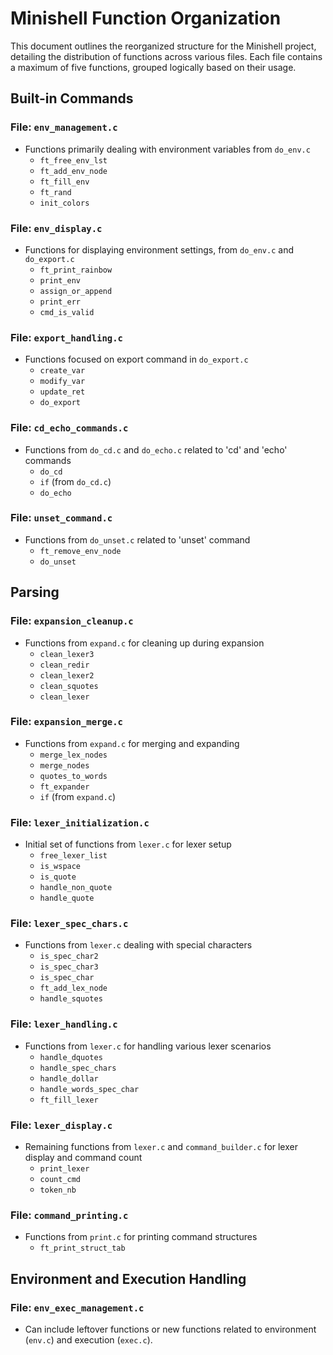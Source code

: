 # Minishell Function Organization

This document outlines the reorganized structure for the Minishell project, detailing the distribution of functions across various files. Each file contains a maximum of five functions, grouped logically based on their usage.

## Built-in Commands

### File: `env_management.c`
- Functions primarily dealing with environment variables from `do_env.c`
  - `ft_free_env_lst`
  - `ft_add_env_node`
  - `ft_fill_env`
  - `ft_rand`
  - `init_colors`

### File: `env_display.c`
- Functions for displaying environment settings, from `do_env.c` and `do_export.c`
  - `ft_print_rainbow`
  - `print_env`
  - `assign_or_append`
  - `print_err`
  - `cmd_is_valid`

### File: `export_handling.c`
- Functions focused on export command in `do_export.c`
  - `create_var`
  - `modify_var`
  - `update_ret`
  - `do_export`

### File: `cd_echo_commands.c`
- Functions from `do_cd.c` and `do_echo.c` related to 'cd' and 'echo' commands
  - `do_cd`
  - `if` (from `do_cd.c`)
  - `do_echo`

### File: `unset_command.c`
- Functions from `do_unset.c` related to 'unset' command
  - `ft_remove_env_node`
  - `do_unset`

## Parsing

### File: `expansion_cleanup.c`
- Functions from `expand.c` for cleaning up during expansion
  - `clean_lexer3`
  - `clean_redir`
  - `clean_lexer2`
  - `clean_squotes`
  - `clean_lexer`

### File: `expansion_merge.c`
- Functions from `expand.c` for merging and expanding
  - `merge_lex_nodes`
  - `merge_nodes`
  - `quotes_to_words`
  - `ft_expander`
  - `if` (from `expand.c`)

### File: `lexer_initialization.c`
- Initial set of functions from `lexer.c` for lexer setup
  - `free_lexer_list`
  - `is_wspace`
  - `is_quote`
  - `handle_non_quote`
  - `handle_quote`

### File: `lexer_spec_chars.c`
- Functions from `lexer.c` dealing with special characters
  - `is_spec_char2`
  - `is_spec_char3`
  - `is_spec_char`
  - `ft_add_lex_node`
  - `handle_squotes`

### File: `lexer_handling.c`
- Functions from `lexer.c` for handling various lexer scenarios
  - `handle_dquotes`
  - `handle_spec_chars`
  - `handle_dollar`
  - `handle_words_spec_char`
  - `ft_fill_lexer`

### File: `lexer_display.c`
- Remaining functions from `lexer.c` and `command_builder.c` for lexer display and command count
  - `print_lexer`
  - `count_cmd`
  - `token_nb`

### File: `command_printing.c`
- Functions from `print.c` for printing command structures
  - `ft_print_struct_tab`

## Environment and Execution Handling

### File: `env_exec_management.c`
- Can include leftover functions or new functions related to environment (`env.c`) and execution (`exec.c`).